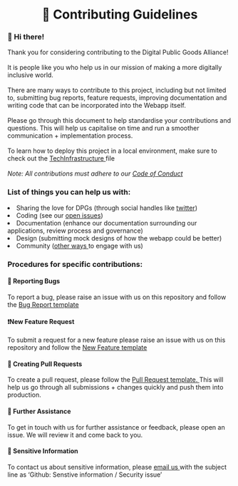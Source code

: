 <h1 align="center"> 🏁 Contributing Guidelines </h1> 
<h3> 👋 Hi there! </h3> 

Thank you for considering contributing to the Digital Public Goods Alliance! 
<br> <br> It is people like you who help us in our mission of making a more digitally inclusive world.
<br><br>There are many ways to contribute to this project, including but not limited to, submitting bug reports, feature requests, improving documentation and writing code that can be incorporated into the Webapp itself. 
<br><br> Please go through this document to help standardise your contributions and questions. This will help us capitalise on time and run a smoother communication + implementation process. 
<br><br> To learn how to deploy this project in a local environment, make sure to check out the <a href="https://github.com/DPGAlliance/publicgoods-review-webapp/blob/main/TechInfrastructure.md"> TechInfrastructure </a> file 
<br><br> <i> Note: All contributions must adhere to our <a href="https://github.com/DPGAlliance/DPG-Standard/blob/main/CODE_OF_CONDUCT.md"> Code of Conduct </a> </i>
<br>  
<h3> List of things you can help us with: </h3> 
<li> Sharing the love for DPGs (through social handles like <a href="https://twitter.com/DPGAlliance?ref_src=twsrc%5Egoogle%7Ctwcamp%5Eserp%7Ctwgr%5Eauthor">twitter</a>) 
<br>  <li>  Coding (see our <a href="https://github.com/DPGAlliance/publicgoods-review-webapp/issues">open issues</a>) 
<br>  <li> Documentation (enhance our documentation surrounding our applications, review process and governance) 
<br>  <li> Design (submitting mock designs of how the webapp could be better) 
  <br>  <li> Community (<a href="https://digitalpublicgoods.net/get-involved/">other ways </a>to engage with us) 
<h3> Procedures for specific contributions: </h3> 
<h4> 🐛 Reporting Bugs </h4> 
To report a bug, please raise an issue with us on this repository and follow the <a href="https://github.com/DPGAlliance/publicgoods-review-webapp/blob/main/.github/ISSUE_TEMPLATE/bug_report.md"> Bug Report template </a> 
<h4> ❗New Feature Request </h4> 
To submit a request for a new feature please raise an issue with us on this repository and follow the <a href="https://github.com/DPGAlliance/publicgoods-review-webapp/blob/main/.github/ISSUE_TEMPLATE/feature_request.md"> New Feature template </a> 
<h4> 🔨 Creating Pull Requests </h4> 
To create a pull request, please follow the <a href="https://github.com/DPGAlliance/publicgoods-review-webapp/blob/main/.github/ISSUE_TEMPLATE/feature_request.md"> Pull Request template. </a> This will help us go through all submissions + changes quickly and push them into production. 
<br>
<h4> 💁 Further Assistance </h4> 
To get in touch with us for further assistance or feedback, please open an issue. We will review it and come back to you. 
<h4> 🙏 Sensitive Information </h4>
To contact us about sensitive information, please <a href="support@digitalpublicgoods.net"> email us </a> with the subject line as ‘Github: Senstive information / Security issue’ 
